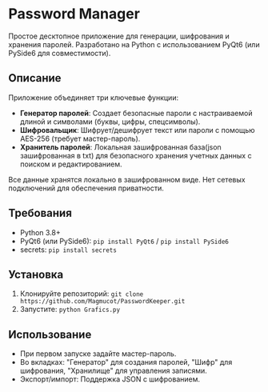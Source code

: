 # Password Manager

Простое десктопное приложение для генерации, шифрования и хранения паролей. Разработано на Python с использованием PyQt6 (или PySide6 для совместимости).

## Описание
Приложение объединяет три ключевые функции:
- **Генератор паролей**: Создает безопасные пароли с настраиваемой длиной и символами (буквы, цифры, спецсимволы).
- **Шифровальщик**: Шифрует/дешифрует текст или пароли с помощью AES-256 (требует мастер-пароль).
- **Хранитель паролей**: Локальная зашифрованная база(json зашифрованная в txt) для безопасного хранения учетных данных с поиском и редактированием.

Все данные хранятся локально в зашифрованном виде. Нет сетевых подключений для обеспечения приватности.

## Требования
- Python 3.8+
- PyQt6 (или PySide6): `pip install PyQt6` / `pip install PySide6`
- secrets: `pip install secrets`


## Установка
1. Клонируйте репозиторий: `git clone https://github.com/Magmucot/PasswordKeeper.git`
3. Запустите: `python Grafics.py`

## Использование
- При первом запуске задайте мастер-пароль.
- Во вкладках: "Генератор" для создания паролей, "Шифр" для шифрования, "Хранилище" для управления записями.
- Экспорт/импорт: Поддержка JSON с шифрованием.
